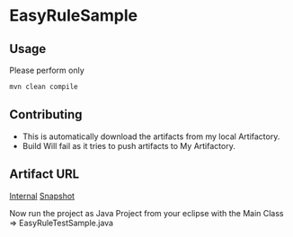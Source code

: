 # EasyRuleSample


## Usage 

Please perform only 

```bash
mvn clean compile 
```

## Contributing

- This is automatically download the artifacts from my local Artifactory.
- Build Will fail as it tries to push artifacts to My Artifactory.

## Artifact URL
[Internal](http://192.168.89.106:9095/repository/internal/)
[Snapshot](http://192.168.89.106:9095/repository/snapshot/)

Now run the project as Java Project from your eclipse with the Main Class => EasyRuleTestSample.java